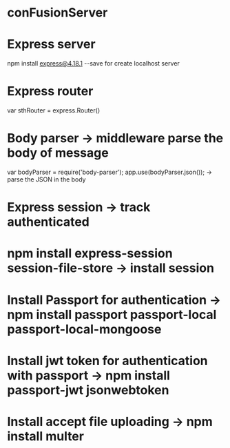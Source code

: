 # conFusionServer

# Express server

npm install express@4.18.1 --save for create localhost server

# Express router

var sthRouter = express.Router()

# Body parser -> middleware parse the body of message

var bodyParser = require('body-parser');
app.use(bodyParser.json()); -> parse the JSON in the body

# Express session -> track authenticated

# npm install express-session session-file-store -> install session

# Install Passport for authentication -> npm install passport passport-local passport-local-mongoose

# Install jwt token for authentication with passport -> npm install passport-jwt jsonwebtoken

# Install accept file uploading -> npm install multer
